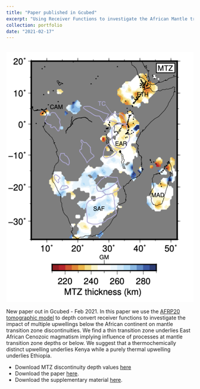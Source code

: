```yaml
---
title: "Paper published in Gcubed"
excerpt: "Using Receiver Functions to investigate the African Mantle transition zone<br/><img src='/images/2020GC009478-f11.png'>"
collection: portfolio
date: "2021-02-17"
---
```


<br/><img src='/images/2020GC009478-f03.png'>

New paper out in Gcubed - Feb 2021. In this paper we use the [AFRP20 tomographic model](https://doi.org/10.17611/dp/emc.2021.afrp20bea.1) to depth convert receiver functions to investigate the impact of multiple upwellings below the African continent on mantle transition zone discontinuities.
We find a thin transition zone underlies East African Cenozoic magmatism implying influence of processes at mantle transition zone depths or below.
We suggest that a thermochemically distinct upwelling underlies Kenya while a purely thermal upwelling underlies Ethiopia.

* Download MTZ discontinuity depth values [here](https://www.dropbox.com/s/qkc37t922gpkljb/Boyce_and_Cottaar_Africa_RFs_MTZ_depths.txt?dl=0)
* Download the paper [here](/files/Boyce_and_Cottaar_Gcubed_RFs_2021.pdf).
* Download the supplementary material [here](/files/ESUPP_Boyce_and_Cottaar_Africa_RFs.pdf).